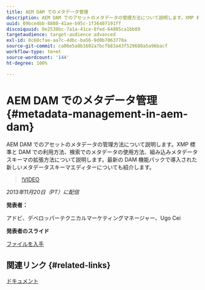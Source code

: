 ```yaml
---
title: AEM DAM でのメタデータ管理
description: AEM DAM でのアセットのメタデータの管理方法について説明します。XMP 標準と DAM での利用方法、検索でのメタデータの使用方法、組み込みメタデータスキーマの拡張方法について説明します。最新の DAM 機能パックで導入された新しいメタデータスキーマエディターについても紹介します。
uuid: 09bce4bb-8880-41ae-b95c-1f36407191ff
discoiquuid: 0e2538bc-7a1a-41ce-8fed-64805ca1bb89
targetaudience: target-audience advanced
exl-id: 0c60cfae-aa7c-4dbc-ba56-9d0b7063770a
source-git-commit: ca06e5a8b1602a7bcfb83a43f529680a5a96bacf
workflow-type: tm+mt
source-wordcount: '144'
ht-degree: 100%

---
```


# AEM DAM でのメタデータ管理{#metadata-management-in-aem-dam}

AEM DAM でのアセットのメタデータの管理方法について説明します。XMP 標準と DAM での利用方法、検索でのメタデータの使用方法、組み込みメタデータスキーマの拡張方法について説明します。最新の DAM 機能パックで導入された新しいメタデータスキーマエディターについても紹介します。

>[!VIDEO](https://video.tv.adobe.com/v/19524/?quality=9)

*2013年11月20日（PT）に配信*

**発表者：**

アドビ、デベロッパーテクニカルマーケティングマネージャー、Ugo Cei

**発表者のスライド**

[ファイルを入手](assets/metadata-management-in-aem-dam.pdf)

## 関連リンク {#related-links}

[ドキュメント](https://docs.adobe.com/content/docs/en/cq/5-6-1/dam/metadata_for_digitalassetmanagement.html)
